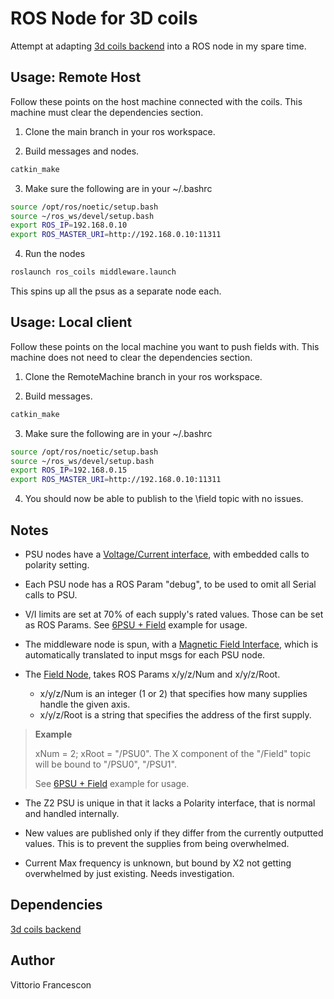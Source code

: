 # ROS Node for 3D coils

Attempt at adapting [3d coils backend](https://github.com/vfrancescon/coil_libs) into a ROS node in my spare time.

## Usage: Remote Host

Follow these points on the host machine connected with the coils. This machine must clear the dependencies section.

1. Clone the main branch in your ros workspace.

2. Build messages and nodes.

```bash
catkin_make
```

3. Make sure the following are in your ~/.bashrc

```bash
source /opt/ros/noetic/setup.bash
source ~/ros_ws/devel/setup.bash
export ROS_IP=192.168.0.10
export ROS_MASTER_URI=http://192.168.0.10:11311
```

4. Run the nodes

```bash
roslaunch ros_coils middleware.launch
```

This spins up all the psus as a separate node each.

## Usage: Local client

Follow these points on the local machine you want to push fields with. This machine does not need to clear the dependencies section.

1. Clone the RemoteMachine branch in your ros workspace.

2. Build messages.

```bash
catkin_make
```

3. Make sure the following are in your ~/.bashrc

```bash
source /opt/ros/noetic/setup.bash
source ~/ros_ws/devel/setup.bash
export ROS_IP=192.168.0.15
export ROS_MASTER_URI=http://192.168.0.10:11311
```

4. You should now be able to publish to the \field topic with no issues.

## Notes

* PSU nodes have a [Voltage/Current interface](msg/VI.msg), with embedded calls to polarity setting.

* Each PSU node has a ROS Param "debug", to be used to omit all Serial calls to PSU.

* V/I limits are set at 70% of each supply's rated values. Those can be set as ROS Params.
See [6PSU + Field](launch/6psu_field.launch) example for usage.

* The middleware node is spun, with a [Magnetic Field Interface](msg/magField.msg), which is automatically translated to input msgs for each PSU node.

* The [Field Node](src/Field_node.cpp), takes ROS Params x/y/z/Num and x/y/z/Root.
  * x/y/z/Num is an integer (1 or 2) that specifies how many supplies handle the given axis.
  * x/y/z/Root is a string that specifies the address of the first supply.

> **Example**
>
> xNum = 2; xRoot = "/PSU0". The X component of the "/Field" topic will be bound to "/PSU0", "/PSU1".
>
> See [6PSU + Field](launch/6psu_field.launch) example for usage.

* The Z2 PSU is unique in that it lacks a Polarity interface, that is normal and handled internally.

* New values are published only if they differ from the currently outputted values. This is to prevent the supplies from being overwhelmed.

* Current Max frequency is unknown, but bound by X2 not getting overwhelmed by just existing. Needs investigation.

## Dependencies

[3d coils backend](https://github.com/vfrancescon/coil_manipulator)

## Author

Vittorio Francescon

